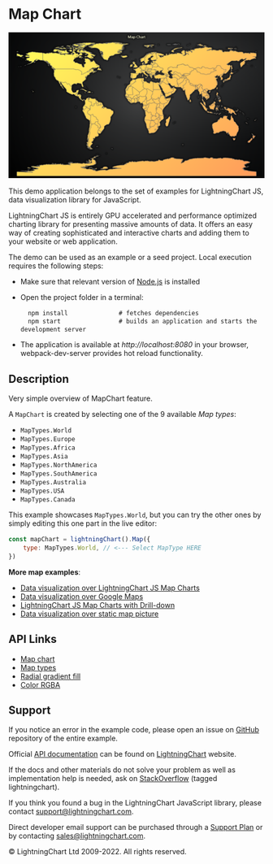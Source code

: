 # Map Chart

![Map Chart](mapChart-darkGold.png)

This demo application belongs to the set of examples for LightningChart JS, data visualization library for JavaScript.

LightningChart JS is entirely GPU accelerated and performance optimized charting library for presenting massive amounts of data. It offers an easy way of creating sophisticated and interactive charts and adding them to your website or web application.

The demo can be used as an example or a seed project. Local execution requires the following steps:

-   Make sure that relevant version of [Node.js](https://nodejs.org/en/download/) is installed
-   Open the project folder in a terminal:

          npm install              # fetches dependencies
          npm start                # builds an application and starts the development server

-   The application is available at _http://localhost:8080_ in your browser, webpack-dev-server provides hot reload functionality.


## Description

Very simple overview of MapChart feature.

A `MapChart` is created by selecting one of the 9 available _Map types_:

-   `MapTypes.World`
-   `MapTypes.Europe`
-   `MapTypes.Africa`
-   `MapTypes.Asia`
-   `MapTypes.NorthAmerica`
-   `MapTypes.SouthAmerica`
-   `MapTypes.Australia`
-   `MapTypes.USA`
-   `MapTypes.Canada`

This example showcases `MapTypes.World`, but you can try the other ones by simply editing this one part in the live editor:

```js
const mapChart = lightningChart().Map({
    type: MapTypes.World, // <--- Select MapType HERE
})
```

**More map examples**:

-   [Data visualization over LightningChart JS Map Charts](https://lightningchart.com/lightningchart-js-interactive-examples/examples/lcjs-example-1103-mapChartVizXY.html)
-   [Data visualization over Google Maps](https://blog.arction.com/easy-geospatial-data-visualization-with-lightningchart-js-and-google)
-   [LightningChart JS Map Charts with Drill-down](https://lightningchart.com/lightningchart-js-interactive-examples/examples/lcjs-example-1111-covidDrillDownDashboard.html)
-   [Data visualization over static map picture](https://lightningchart.com/lightningchart-js-interactive-examples/examples/lcjs-example-1110-geoChartUsaTemperature.html)


## API Links

* [Map chart]
* [Map types]
* [Radial gradient fill]
* [Color RGBA]


## Support

If you notice an error in the example code, please open an issue on [GitHub][0] repository of the entire example.

Official [API documentation][1] can be found on [LightningChart][2] website.

If the docs and other materials do not solve your problem as well as implementation help is needed, ask on [StackOverflow][3] (tagged lightningchart).

If you think you found a bug in the LightningChart JavaScript library, please contact support@lightningchart.com.

Direct developer email support can be purchased through a [Support Plan][4] or by contacting sales@lightningchart.com.

[0]: https://github.com/Arction/
[1]: https://lightningchart.com/lightningchart-js-api-documentation/
[2]: https://lightningchart.com
[3]: https://stackoverflow.com/questions/tagged/lightningchart
[4]: https://lightningchart.com/support-services/

© LightningChart Ltd 2009-2022. All rights reserved.


[Map chart]: https://lightningchart.com/lightningchart-js-api-documentation/v4.1.0/classes/MapChart.html
[Map types]: https://lightningchart.com/lightningchart-js-api-documentation/v4.1.0/variables/MapTypes.html
[Radial gradient fill]: https://lightningchart.com/lightningchart-js-api-documentation/v4.1.0/classes/RadialGradientFill.html
[Color RGBA]: https://lightningchart.com/lightningchart-js-api-documentation/v4.1.0/functions/ColorRGBA.html

